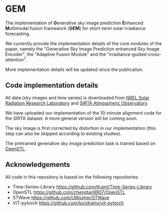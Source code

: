 # GEM
The implementation of **G**enerative sky image prediction **E**nhanced **M**ultimodal fusion framework (**GEM**) for short-term solar irradiance forecasting.

We currently provide the implementation details of the core modules of the paper, namely the "Generative Sky Image Prediction enhanced Sky Image Encoder", the "Adaptive Fusion Module" and the "irradiance-guided cross-attention".

More implementation details will be updated since the publication.

## Code implementation details

All data (sky images and time series) is downloaded from [NREL Solar Radiation Research Laboratory](https://midcdmz.nrel.gov/apps/sitehome.pl?site=BMS#DOI) and [SIRTA Atmospheric Observatory](https://sirta.ipsl.polytechnique.fr/).

We have uploaded our implementation of the 10-minute alignment code for the SIRTA dataset. A more general version will be coming soon.

The sky image is first corrected by distortion in our implementation (this step can also be skipped according to existing studies).

The pretrained generative sky image prediction task is trained based on [OpenSTL](https://github.com/chengtan9907/OpenSTL).

## Acknowledgements

All code in this repository is based on the following repositories:

- Time-Series-Library https://github.com/thuml/Time-Series-Library
- OpenSTL https://github.com/chengtan9907/OpenSTL
- STWave https://github.com/LMissher/STWave
- ViT-pytorch https://github.com/lucidrains/vit-pytorch
